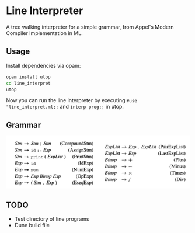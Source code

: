 # Line Interpreter
A tree walking interpreter for a simple grammar, from Appel's Modern Compiler Implementation in ML.

## Usage
Install dependencies via opam:
```bash
opam install utop
cd line_interpret
utop 
```
Now you can run the line interpreter by executing `#use "line_interpret.ml;;` and `interp prog;;` in utop.   

## Grammar

![screenshot](meta/grammar.png) 

## TODO
- Test directory of line programs
- Dune build file 

